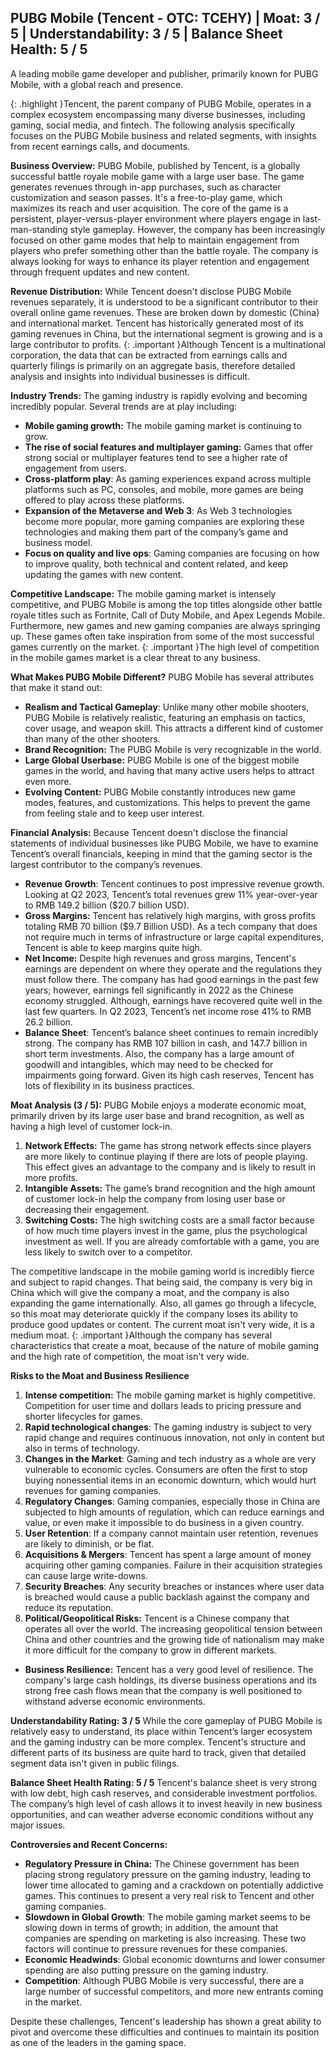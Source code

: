 ## PUBG Mobile (Tencent - OTC: TCEHY) | Moat: 3 / 5 | Understandability: 3 / 5 | Balance Sheet Health: 5 / 5
A leading mobile game developer and publisher, primarily known for PUBG Mobile, with a global reach and presence.

{: .highlight }Tencent, the parent company of PUBG Mobile, operates in a complex ecosystem encompassing many diverse businesses, including gaming, social media, and fintech. The following analysis specifically focuses on the PUBG Mobile business and related segments, with insights from recent earnings calls, and documents.

**Business Overview:**
PUBG Mobile, published by Tencent, is a globally successful battle royale mobile game with a large user base. The game generates revenues through in-app purchases, such as character customization and season passes. It's a free-to-play game, which maximizes its reach and user acquisition. The core of the game is a persistent, player-versus-player environment where players engage in last-man-standing style gameplay. However, the company has been increasingly focused on other game modes that help to maintain engagement from players who prefer something other than the battle royale. The company is always looking for ways to enhance its player retention and engagement through frequent updates and new content.

**Revenue Distribution:**
While Tencent doesn't disclose PUBG Mobile revenues separately, it is understood to be a significant contributor to their overall online game revenues. These are broken down by domestic (China) and international market. Tencent has historically generated most of its gaming revenues in China, but the international segment is growing and is a large contributor to profits.
{: .important }Although Tencent is a multinational corporation, the data that can be extracted from earnings calls and quarterly filings is primarily on an aggregate basis, therefore detailed analysis and insights into individual businesses is difficult.

**Industry Trends:**
The gaming industry is rapidly evolving and becoming incredibly popular. Several trends are at play including:
*   **Mobile gaming growth:** The mobile gaming market is continuing to grow.
*   **The rise of social features and multiplayer gaming:** Games that offer strong social or multiplayer features tend to see a higher rate of engagement from users.
*   **Cross-platform play**: As gaming experiences expand across multiple platforms such as PC, consoles, and mobile, more games are being offered to play across these platforms.
*   **Expansion of the Metaverse and Web 3**: As Web 3 technologies become more popular, more gaming companies are exploring these technologies and making them part of the company’s game and business model.
*   **Focus on quality and live ops**: Gaming companies are focusing on how to improve quality, both technical and content related, and keep updating the games with new content.

**Competitive Landscape:**
The mobile gaming market is intensely competitive, and PUBG Mobile is among the top titles alongside other battle royale titles such as Fortnite, Call of Duty Mobile, and Apex Legends Mobile. Furthermore, new games and new gaming companies are always springing up. These games often take inspiration from some of the most successful games currently on the market. 
{: .important }The high level of competition in the mobile games market is a clear threat to any business.

**What Makes PUBG Mobile Different?**
PUBG Mobile has several attributes that make it stand out:
*   **Realism and Tactical Gameplay**: Unlike many other mobile shooters, PUBG Mobile is relatively realistic, featuring an emphasis on tactics, cover usage, and weapon skill. This attracts a different kind of customer than many of the other shooters.
*   **Brand Recognition:** The PUBG Mobile is very recognizable in the world. 
*   **Large Global Userbase:** PUBG Mobile is one of the biggest mobile games in the world, and having that many active users helps to attract even more.
*   **Evolving Content:**  PUBG Mobile constantly introduces new game modes, features, and customizations. This helps to prevent the game from feeling stale and to keep user interest.

**Financial Analysis:**
Because Tencent doesn't disclose the financial statements of individual businesses like PUBG Mobile, we have to examine Tencent’s overall financials, keeping in mind that the gaming sector is the largest contributor to the company’s revenues.

*   **Revenue Growth**: Tencent continues to post impressive revenue growth. Looking at Q2 2023, Tencent’s total revenues grew 11% year-over-year to RMB 149.2 billion ($20.7 billion USD).
*   **Gross Margins:** Tencent has relatively high margins, with gross profits totaling RMB 70 billion ($9.7 Billion USD). As a tech company that does not require much in terms of infrastructure or large capital expenditures, Tencent is able to keep margins quite high.
*   **Net Income:** Despite high revenues and gross margins, Tencent's earnings are dependent on where they operate and the regulations they must follow there. The company has had good earnings in the past few years; however, earnings fell significantly in 2022 as the Chinese economy struggled. Although, earnings have recovered quite well in the last few quarters. In Q2 2023, Tencent’s net income rose 41% to RMB 26.2 billion.
*   **Balance Sheet**: Tencent’s balance sheet continues to remain incredibly strong. The company has RMB 107 billion in cash, and 147.7 billion in short term investments. Also, the company has a large amount of goodwill and intangibles, which may need to be checked for impairments going forward. Given its high cash reserves, Tencent has lots of flexibility in its business practices.

**Moat Analysis (3 / 5):**
PUBG Mobile enjoys a moderate economic moat, primarily driven by its large user base and brand recognition, as well as having a high level of customer lock-in.

1.  **Network Effects:** The game has strong network effects since players are more likely to continue playing if there are lots of people playing. This effect gives an advantage to the company and is likely to result in more profits.
2.  **Intangible Assets:** The game’s brand recognition and the high amount of customer lock-in help the company from losing user base or decreasing their engagement.
3.  **Switching Costs:** The high switching costs are a small factor because of how much time players invest in the game, plus the psychological investment as well. If you are already comfortable with a game, you are less likely to switch over to a competitor.

  The competitive landscape in the mobile gaming world is incredibly fierce and subject to rapid changes. That being said, the company is very big in China which will give the company a moat, and the company is also expanding the game internationally. Also, all games go through a lifecycle, so this moat may deteriorate quickly if the company loses its ability to produce good updates or content. The current moat isn't very wide, it is a medium moat. 
{: .important }Although the company has several characteristics that create a moat, because of the nature of mobile gaming and the high rate of competition, the moat isn't very wide.

**Risks to the Moat and Business Resilience**
1.  **Intense competition:** The mobile gaming market is highly competitive. Competition for user time and dollars leads to pricing pressure and shorter lifecycles for games.
2.  **Rapid technological changes**: The gaming industry is subject to very rapid change and requires continuous innovation, not only in content but also in terms of technology.
3. **Changes in the Market**: Gaming and tech industry as a whole are very vulnerable to economic cycles. Consumers are often the first to stop buying nonessential items in an economic downturn, which would hurt revenues for gaming companies.
4. **Regulatory Changes**: Gaming companies, especially those in China are subjected to high amounts of regulation, which can reduce earnings and value, or even make it impossible to do business in a given country.
5. **User Retention**: If a company cannot maintain user retention, revenues are likely to diminish, or be flat.
6. **Acquisitions & Mergers**: Tencent has spent a large amount of money acquiring other gaming companies. Failure in their acquisition strategies can cause large write-downs.
7. **Security Breaches**: Any security breaches or instances where user data is breached would cause a public backlash against the company and reduce its reputation.
8. **Political/Geopolitical Risks:** Tencent is a Chinese company that operates all over the world. The increasing geopolitical tension between China and other countries and the growing tide of nationalism may make it more difficult for the company to grow in different markets.

*   **Business Resilience:** Tencent has a very good level of resilience. The company's large cash holdings, its diverse business operations and its strong free cash flows mean that the company is well positioned to withstand adverse economic environments.

**Understandability Rating: 3 / 5**
While the core gameplay of PUBG Mobile is relatively easy to understand, its place within Tencent’s larger ecosystem and the gaming industry can be more complex. Tencent's structure and different parts of its business are quite hard to track, given that detailed segment data isn't given in public filings. 

**Balance Sheet Health Rating: 5 / 5**
Tencent's balance sheet is very strong with low debt, high cash reserves, and considerable investment portfolios. The company’s high level of cash allows it to invest heavily in new business opportunities, and can weather adverse economic conditions without any major issues.

**Controversies and Recent Concerns:**
*   **Regulatory Pressure in China:** The Chinese government has been placing strong regulatory pressure on the gaming industry, leading to lower time allocated to gaming and a crackdown on potentially addictive games. This continues to present a very real risk to Tencent and other gaming companies.
*  **Slowdown in Global Growth**: The mobile gaming market seems to be slowing down in terms of growth; in addition, the amount that companies are spending on marketing is also increasing. These two factors will continue to pressure revenues for these companies.
*   **Economic Headwinds**: Global economic downturns and lower consumer spending are also putting pressure on the gaming industry.
*  **Competition**: Although PUBG Mobile is very successful, there are a large number of successful competitors, and more new entrants coming in the market.

Despite these challenges, Tencent's leadership has shown a great ability to pivot and overcome these difficulties and continues to maintain its position as one of the leaders in the gaming space.

